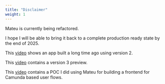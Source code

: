 ```yaml
---
title: "Disclaimer"
weight: 1
---
```


Mateu is currently being refactored. 

I hope I will be able to bring it back to a complete production ready state by the end of 2025.

This [video](https://youtu.be/h_MSTvnN55o) shows an app built a long time ago using version 2.

This [video](https://youtu.be/L7bKeijIqjY) contains a version 3 preview.

This [video](https://youtu.be/E1rc4-mpaEk) contains a POC I did using Mateu for building a frontend for Camunda based user flows.

